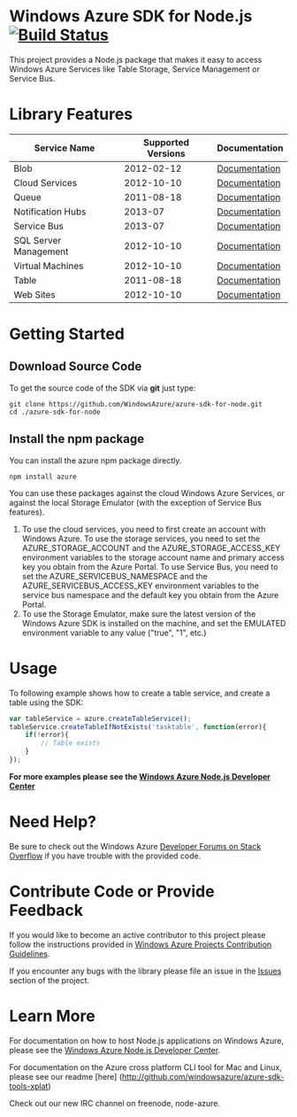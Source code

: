 # Windows Azure SDK for Node.js [![Build Status](https://travis-ci.org/WindowsAzure/azure-sdk-for-node.png?branch=master)](https://travis-ci.org/WindowsAzure/azure-sdk-for-node)

This project provides a Node.js package that makes it easy to access Windows Azure Services like Table Storage, Service Management or Service Bus. 

# Library Features

<table>
  <thead>
    <th>Service Name</th>
    <th>Supported Versions</th>
    <th>Documentation</th>
  </thead>
  <tbody>
    <tr><td>Blob</td><td>2012-02-12</td><td><a href="#link">Documentation</a></td></tr>
    <tr><td>Cloud Services</td><td>2012-10-10</td><td><a href="#link">Documentation</a></td></tr>
    <tr><td>Queue</td><td>2011-08-18</td><td><a href="#link">Documentation</a></td></tr>
    <tr><td>Notification Hubs</td><td>2013-07</td><td><a href="#link">Documentation</a></td></tr>
    <tr><td>Service Bus</td><td>2013-07</td><td><a href="#link">Documentation</a></td></tr>
    <tr><td>SQL Server Management</td><td>2012-10-10</td><td><a href="#link">Documentation</a></td></tr>
    <tr><td>Virtual Machines</td><td>2012-10-10</td><td><a href="#link">Documentation</a></td></tr>
    <tr><td>Table</td><td>2011-08-18</td><td><a href="#link">Documentation</a></td></tr>
    <tr><td>Web Sites</td><td>2012-10-10</td><td><a href="#link">Documentation</a></td></tr>
  </tbody>
</table>

# Getting Started
## Download Source Code

To get the source code of the SDK via **git** just type:

    git clone https://github.com/WindowsAzure/azure-sdk-for-node.git
    cd ./azure-sdk-for-node

## Install the npm package

You can install the azure npm package directly.

    npm install azure

You can use these packages against the cloud Windows Azure Services, or against
the local Storage Emulator (with the exception of Service Bus features).

1. To use the cloud services, you need to first create an account with Windows Azure. To use the storage services, you need to set the AZURE_STORAGE_ACCOUNT and the AZURE_STORAGE_ACCESS_KEY environment variables to the storage account name and primary access key you obtain from the Azure Portal. To use Service Bus, you need to set the AZURE_SERVICEBUS_NAMESPACE and the AZURE_SERVICEBUS_ACCESS_KEY environment variables to the service bus namespace and the default key you obtain from the Azure Portal.
2. To use the Storage Emulator, make sure the latest version of the Windows Azure SDK is installed on the machine, and set the EMULATED environment variable to any value ("true", "1", etc.)

# Usage

To following example shows how to create a table service, and create a table using the SDK:

```Javascript
var tableService = azure.createTableService();
tableService.createTableIfNotExists('tasktable', function(error){
    if(!error){
        // Table exists
    }
});
```

**For more examples please see the [Windows Azure Node.js Developer Center](http://www.windowsazure.com/en-us/develop/nodejs)**

# Need Help?

Be sure to check out the Windows Azure [Developer Forums on Stack Overflow](http://go.microsoft.com/fwlink/?LinkId=234489) if you have trouble with the provided code.

# Contribute Code or Provide Feedback

If you would like to become an active contributor to this project please follow the instructions provided in [Windows Azure Projects Contribution Guidelines](http://windowsazure.github.com/guidelines.html).

If you encounter any bugs with the library please file an issue in the [Issues](https://github.com/WindowsAzure/azure-sdk-for-node/issues) section of the project.

# Learn More

For documentation on how to host Node.js applications on Windows Azure, please see the [Windows Azure Node.js Developer Center](http://www.windowsazure.com/en-us/develop/nodejs/).

For documentation on the Azure cross platform CLI tool for Mac and Linux, please see our readme [here] (http://github.com/windowsazure/azure-sdk-tools-xplat)

Check out our new IRC channel on freenode, node-azure.
